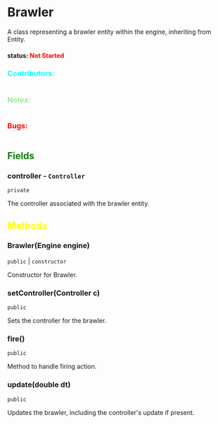 
# Brawler
A class representing a brawler entity within the engine, inheriting from Entity.

#### status: <span style="color:Red;">Not Started</span>
### <span style="color:cyan;">Contributors:</span>
<!--put your names here between the ``` if you worked on it, and put what you did-->
```diff

```
### <span style="color:lightgreen;">Notes:</span>
```diff

```
### <span style="color:red;">Bugs:</span>
```diff
```
## <span style="color:green;">Fields</span>

### controller - `Controller`
`private`

The controller associated with the brawler entity.

## <span style="color:yellow;">Methods</span>

### Brawler(Engine engine)
`public` | `constructor`

Constructor for Brawler.

### setController(Controller c)
`public`

Sets the controller for the brawler.

### fire()
`public`

Method to handle firing action.

### update(double dt)
`public`

Updates the brawler, including the controller's update if present.

